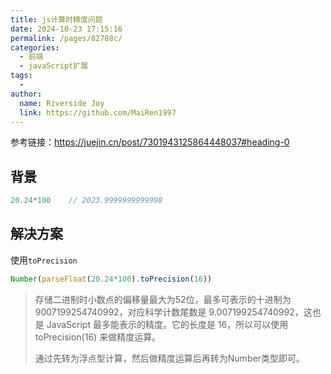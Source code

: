 ```yaml
---
title: js计算时精度问题
date: 2024-10-23 17:15:16
permalink: /pages/82788c/
categories:
  - 前端
  - javaScript扩展
tags:
  - 
author: 
  name: Riverside Joy
  link: https://github.com/MaiRen1997
---
```

参考链接：https://juejin.cn/post/7301943125864448037#heading-0

## 背景

```js
20.24*100    // 2023.9999999999998
```

## 解决方案

使用`toPrecision`

```js
Number(parseFloat(20.24*100).toPrecision(16))
```

> 存储二进制时小数点的偏移量最大为52位，最多可表示的十进制为9007199254740992，对应科学计数尾数是 9.007199254740992，这也是 JavaScript 最多能表示的精度。它的长度是 16，所以可以使用 toPrecision(16) 来做精度运算。
>
> 通过先转为浮点型计算，然后做精度运算后再转为Number类型即可。